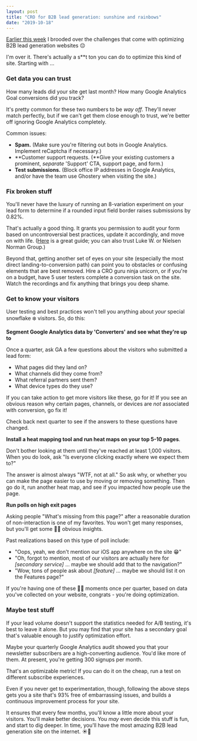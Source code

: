 ```yaml
---
layout: post
title: "CRO for B2B lead generation: sunshine and rainbows"
date: "2019-10-18"
---
```


[Earlier this week](https://briandavidhall.com/cro-for-b2b-lead-generation-doom-and-gloom/) I brooded over the challenges that come with optimizing B2B lead generation websites 😔

I'm over it. There's actually a s\*\*t ton you can do to optimize this kind of site. Starting with ...

### Get data you can trust

How many leads did your site get last month? How many Google Analytics Goal conversions did you track?

It's pretty common for these two numbers to be _way off_. They'll never match perfectly, but if we can't get them close enough to trust, we're better off ignoring Google Analytics completely.

Common issues:

- **Spam.** (Make sure you're filtering out bots in Google Analytics. Implement reCaptcha if necessary.)
- **Customer support requests. (**Give your existing customers a prominent, _separate_ 'Support' CTA, support page, and form.)
- **Test submissions.** (Block office IP addresses in Google Analytics, and/or have the team use Ghostery when visiting the site.)

### Fix broken stuff

You'll never have the luxury of running an 8-variation experiment on your lead form to determine if a rounded input field border raises submissions by 0.82%.

That's actually a good thing. It grants you permission to audit your form based on uncontroversial best practices, update it accordingly, and move on with life. ([Here](https://adamsilver.io/articles/form-design-from-zero-to-hero-all-in-one-blog-post/?utm_source=CRE+Newsletter&utm_campaign=32d8ab14cd-machine-learning_2019-10-18) is a great guide; you can also trust Luke W. or Nielsen Norman Group.)

Beyond that, getting another set of eyes on your site (especially the most direct landing-to-conversion path) can point you to obstacles or confusing elements that are best removed. Hire a CRO guru ninja unicorn, or if you're on a budget, have 5 user testers complete a conversion task on the site. Watch the recordings and fix anything that brings you deep shame.

### Get to know your visitors

User testing and best practices won't tell you anything about _your_ special snowflake ❄️ visitors. So, do this:

**Segment Google Analytics data by 'Converters' and see what they're up to**

Once a quarter, ask GA a few questions about the visitors who submitted a lead form:

- What pages did they land on?
- What channels did they come from?
- What referral partners sent them?
- What device types do they use?

If you can take action to get more visitors like these, go for it! If you see an obvious reason why certain pages, channels, or devices are _not_ associated with conversion, go fix it!

Check back next quarter to see if the answers to these questions have changed.

**Install a heat mapping tool and run heat maps on your top 5-10 pages**.

Don't bother looking at them until they've reached at least 1,000 visitors. When you do look, ask "Is everyone clicking exactly where we expect them to?"

The answer is almost always "WTF, not at all." So ask why, or whether you can make the page easier to use by moving or removing something. Then go do it, run another heat map, and see if you impacted how people use the page.

**Run polls on high exit pages**

Asking people "What's missing from this page?" after a reasonable duration of non-interaction is one of my favorites. You won't get many responses, but you'll get some 🤦‍♂️ obvious insights.

Past realizations based on this type of poll include:

- "Oops, yeah, we don't mention our iOS app anywhere on the site 😁"
- "Oh, forgot to mention, most of our visitors are actually here for _\[secondary service\]_ ... maybe we should add that to the navigation?"
- "Wow, tons of people ask about _\[feature\]_ ... maybe we should list it on the Features page?"

If you're having one of these 🤦‍♂️ moments once per quarter, based on data you've collected on your website, congrats - you're doing optimization.

### Maybe test stuff

If your lead volume doesn't support the statistics needed for A/B testing, it's best to leave it alone. But you may find that your site has a secondary goal that's valuable enough to justify optimization effort.

Maybe your quarterly Google Analytics audit showed you that your newsletter subscribers are a high-converting audience. You'd like more of them. At present, you're getting 300 signups per month.

That's an optimizable metric! If you can do it on the cheap, run a test on different subscribe experiences.

Even if you never get to experimentation, though, following the above steps gets you a site that's 93% free of embarrassing issues, and builds a continuous improvement process for your site.

It ensures that every few months, you'll know a little more about your visitors. You'll make better decisions. You _may_ even decide this stuff is fun, and start to dig deeper. In time, you'll have the most amazing B2B lead generation site on the internet. ☀️🌈

